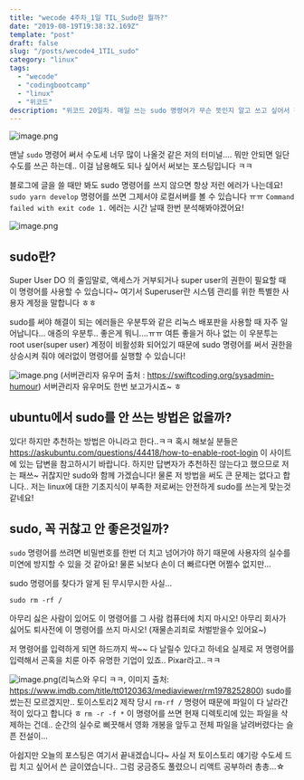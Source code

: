 ```yaml
---
title: "wecode 4주차_1일 TIL_Sudo란 뭘까?"
date: "2019-08-19T19:38:32.169Z"
template: "post"
draft: false
slug: "/posts/wecode4_1TIL_sudo"
category: "linux"
tags:
  - "wecode"
  - "codingbootcamp"
  - "linux"
  - "위코드"
description: "위코드 20일차. 매일 쓰는 sudo 명령어가 무슨 뜻인지 알고 쓰고 싶어서 정리해본 글이다!"
---
```


![image.png](https://images.velog.io/post-images/dooreplay/444a9fb0-c20f-11e9-b606-158c631d0945/image.png)

맨날 `sudo` 명령어 써서 수도세 너무 많이 나올것 같은 저의 터미널....
뭐만 안되면 일단 수도를 쓰곤 하는데.. 이걸 남용해도 되나 싶어서 써보는 포스팅입니다 ㅋㅋ

블로그에 글을 쓸 때만 봐도 sudo 명령어를 쓰지 않으면 항상 저런 에러가 나는데요!
`sudo yarn develop` 명령어를 쓰면 그제서야 로컬서버를 볼 수 있습니다 ㅠㅠ
`Command failed with exit code 1.` 에러는 시간 날때 한번 분석해봐야겠어요!

![image.png](https://images.velog.io/post-images/dooreplay/2b300500-c26a-11e9-9ae2-2dea29e05eb4/image.png)

## sudo란?

Super User DO 의 줄임말로, 액세스가 거부되거나 super user의 권한이 필요할 때 이 명령어를 사용할 수 있습니다~ 여기서 Superuser란 시스템 관리를 위한 특별한 사용자 계정을 말합니다 ㅎㅎ

sudo를 써야 해결이 되는 에러들은 우분투와 같은 리눅스 배포판을 사용할 때 자주 일어납니다... 애증의 우분투.. 좋은게 뭐니....ㅠㅠ
여튼 좋을거 하나 없는 이 우분투는 root user(super user) 계정이 비활성화 되어있기 때문에 sudo 명령어를 써서 권한을 상승시켜 줘야 에러없이 명령어를 실행할 수 있습니다!

![image.png](https://images.velog.io/post-images/dooreplay/347540b0-c1bd-11e9-8201-3992f806871d/image.png)
(서버관리자 유우머 출처 : https://swiftcoding.org/sysadmin-humour)
서버관리자 유우머도 한번 보고가시죠~ ㅎ

## ubuntu에서 sudo를 안 쓰는 방법은 없을까?

있다! 하지만 추천하는 방법은 아니라고 한다..ㅋㅋ
혹시 해보실 분들은 https://askubuntu.com/questions/44418/how-to-enable-root-login 이 사이트에 있는 답변을 참고하시기 바랍니다.
하지만 답변자가 추천하진 않는다고 했으므로 저는 패쓰~ 귀찮지만 sudo와 함께 가겠습니다!
물론 저 방법을 써도 큰 문제는 없다고 합니다.. 저는 linux에 대한 기초지식이 부족한 저로써는 안전하게 sudo를 쓰는게 맞는것 같네요!

## sudo, 꼭 귀찮고 안 좋은것일까?

`sudo` 명령어를 쓰려면 비밀번호를 한번 더 치고 넘어가야 하기 때문에 사용자의 실수를 미연에 방지할 수 있을 것 같아요! 물론 뇌보다 손이 더 빠르다면 어쩔수 없지만...

sudo 명령어를 찾다가 알게 된 무시무시한 사실...

```
sudo rm -rf /
```

아무리 싫은 사람이 있어도 이 명령어를 그 사람 컴퓨터에 치지 마시오!
아무리 회사가 싫어도 퇴사전에 이 명령어를 쓰지 마시오! (재물손괴죄로 처벌받을수 있어요~)

저 명령어를 입력하게 되면 하드까지 싹~~ 다 날릴수 있다고 하네요
실제로 저 명령어를 입력해서 곤혹을 치룬 아주 유명한 기업이 있죠.. Pixar라고..ㅋㅋ

![image.png](https://images.velog.io/post-images/dooreplay/c9f9f9f0-c217-11e9-ab13-fd453fdce69a/image.png)(리눅스와 우디 ㅋㅋ, 이미지 출처: https://www.imdb.com/title/tt0120363/mediaviewer/rm1978252800)
sudo를 썼는진 모르겠지만.. 토이스토리2 제작 당시 `rm-rf /` 명령어 때문에 파일이 다 날라간 적이 있다고 합니다 ㅎ
`rm -r -f *` 이 명령어를 쓰면 현재 디렉토리에 있는 파일을 삭제하는 건데.. 순간의 실수로 삐끗해서 영화 개봉을 앞두고 전체 파일을 날려버렸다는 슬픈 전설이...

아쉽지만 오늘의 포스팅은 여기서 끝내겠습니다~
사실 저 토이스토리 얘기랑 수도세 드립 치고 싶어서 쓴 글이였습니다.. 그럼 궁금증도 풀렸으니 리액트 공부하러 총총...☆
